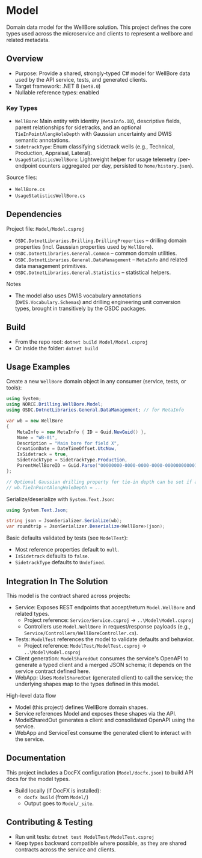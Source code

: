 # Model

Domain data model for the WellBore solution. This project defines the core types used across the microservice and clients to represent a wellbore and related metadata.

## Overview
- Purpose: Provide a shared, strongly-typed C# model for WellBore data used by the API service, tests, and generated clients.
- Target framework: .NET 8 (`net8.0`)
- Nullable reference types: enabled

### Key Types
- `WellBore`: Main entity with identity (`MetaInfo.ID`), descriptive fields, parent relationships for sidetracks, and an optional `TieInPointAlongHoleDepth` with Gaussian uncertainty and DWIS semantic annotations.
- `SidetrackType`: Enum classifying sidetrack wells (e.g., Technical, Production, Appraisal, Lateral).
- `UsageStatisticsWellBore`: Lightweight helper for usage telemetry (per-endpoint counters aggregated per day, persisted to `home/history.json`).

Source files:
- `WellBore.cs`
- `UsageStatisticsWellBore.cs`

## Dependencies
Project file: `Model/Model.csproj`
- `OSDC.DotnetLibraries.Drilling.DrillingProperties` – drilling domain properties (incl. Gaussian properties used by `WellBore`).
- `OSDC.DotnetLibraries.General.Common` – common domain utilities.
- `OSDC.DotnetLibraries.General.DataManagement` – `MetaInfo` and related data management primitives.
- `OSDC.DotnetLibraries.General.Statistics` – statistical helpers.

Notes
- The model also uses DWIS vocabulary annotations (`DWIS.Vocabulary.Schemas`) and drilling engineering unit conversion types, brought in transitively by the OSDC packages.

## Build
- From the repo root: `dotnet build Model/Model.csproj`
- Or inside the folder: `dotnet build`

## Usage Examples

Create a new `WellBore` domain object in any consumer (service, tests, or tools):

```csharp
using System;
using NORCE.Drilling.WellBore.Model;
using OSDC.DotnetLibraries.General.DataManagement; // for MetaInfo

var wb = new WellBore
{
    MetaInfo = new MetaInfo { ID = Guid.NewGuid() },
    Name = "WB-01",
    Description = "Main bore for field X",
    CreationDate = DateTimeOffset.UtcNow,
    IsSidetrack = true,
    SidetrackType = SidetrackType.Production,
    ParentWellBoreID = Guid.Parse("00000000-0000-0000-0000-000000000001")
};

// Optional Gaussian drilling property for tie-in depth can be set if available.
// wb.TieInPointAlongHoleDepth = ...
```

Serialize/deserialize with `System.Text.Json`:

```csharp
using System.Text.Json;

string json = JsonSerializer.Serialize(wb);
var roundtrip = JsonSerializer.Deserialize<WellBore>(json);
```

Basic defaults validated by tests (see `ModelTest`):
- Most reference properties default to `null`.
- `IsSidetrack` defaults to `false`.
- `SidetrackType` defaults to `Undefined`.

## Integration In The Solution
This model is the contract shared across projects:
- Service: Exposes REST endpoints that accept/return `Model.WellBore` and related types.
  - Project reference: `Service/Service.csproj` → `..\Model\Model.csproj`
  - Controllers use `Model.WellBore` in request/response payloads (e.g., `Service/Controllers/WellBoreController.cs`).
- Tests: `ModelTest` references the model to validate defaults and behavior.
  - Project reference: `ModelTest/ModelTest.csproj` → `..\Model\Model.csproj`
- Client generation: `ModelSharedOut` consumes the service's OpenAPI to generate a typed client and a merged JSON schema; it depends on the service contract defined here.
- WebApp: Uses `ModelSharedOut` (generated client) to call the service; the underlying shapes map to the types defined in this model.

High-level data flow
- Model (this project) defines WellBore domain shapes.
- Service references Model and exposes these shapes via the API.
- ModelSharedOut generates a client and consolidated OpenAPI using the service.
- WebApp and ServiceTest consume the generated client to interact with the service.

## Documentation
This project includes a DocFX configuration (`Model/docfx.json`) to build API docs for the model types.
- Build locally (if DocFX is installed):
  - `docfx build` (from `Model/`)
  - Output goes to `Model/_site`.

## Contributing & Testing
- Run unit tests: `dotnet test ModelTest/ModelTest.csproj`
- Keep types backward compatible where possible, as they are shared contracts across the service and clients.


